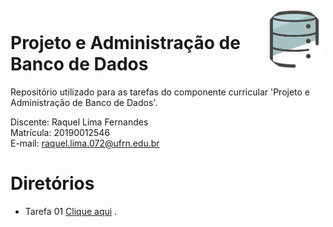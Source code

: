 <div style="display: inline_block"><br>

<img align="right" height="100" style="border-radius:50px;" src="image/image_bd.png">

# Projeto e Administração de Banco de Dados

Repositório utilizado para as tarefas do componente curricular 'Projeto e Administração de Banco de Dados'.
 
Discente: Raquel Lima Fernandes  
Matrícula: 20190012546   
E-mail: raquel.lima.072@ufrn.edu.br

# Diretórios 

* Tarefa 01 [Clique aqui](tarefas/t01/) .
</div>
